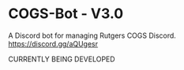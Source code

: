 # COGS-Bot - V3.0
A Discord bot for managing Rutgers COGS Discord. https://discord.gg/aQUgesr

CURRENTLY BEING DEVELOPED
